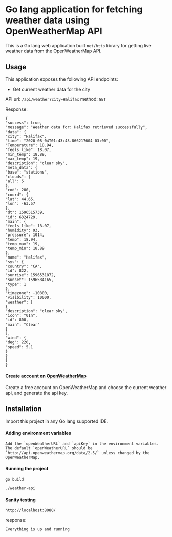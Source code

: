 # Go lang application for fetching weather data using OpenWeatherMap API

This is a Go lang web application built `net/http` library for getting live weather data from the OpenWeatherMap API.

## Usage

This application exposes the following API endpoints: 

- Get current weather data for the city
 
API uri: `/api/weather?city=Halifax` method: `GET`

Response: 

```
{
"success": true,
"message": "Weather data for: Halifax retrieved successfully",
"data": {
"city": "Halifax",
"time": "2020-08-04T01:43:43.866217604-03:00",
"Temperature": 18.94,
"feels_like": 18.07,
"min_temp": 18.89,
"max_temp": 19,
"description": "clear sky",
"meta_data": {
"base": "stations",
"clouds": {
"all": 5
},
"cod": 200,
"coord": {
"lat": 44.65,
"lon": -63.57
},
"dt": 1596515739,
"id": 6324729,
"main": {
"feels_like": 18.07,
"humidity": 93,
"pressure": 1014,
"temp": 18.94,
"temp_max": 19,
"temp_min": 18.89
},
"name": "Halifax",
"sys": {
"country": "CA",
"id": 822,
"sunrise": 1596531872,
"sunset": 1596584165,
"type": 1
},
"timezone": -10800,
"visibility": 10000,
"weather": [
{
"description": "clear sky",
"icon": "01n",
"id": 800,
"main": "Clear"
}
],
"wind": {
"deg": 220,
"speed": 5.1
}
}
}
}

```

#### Create account on [OpenWeatherMap](https://openweathermap.org/api)
Create a free account on OpenWeatherMap and choose the current weather api, and generate the api key.
 
## Installation

Import this project in any Go lang supported IDE.

#### Adding environment variables
```
Add the `openWeatherURL` and `apiKey` in the environment variables.
The default `openWeatherURL` should be `http://api.openweathermap.org/data/2.5/` unless changed by the OpenWeatherMap.
```

#### Running the project
```
go build
```

```
./weather-api
```

#### Sanity testing

```
http://localhost:8080/
```

response:

 `Everything is up and running`
